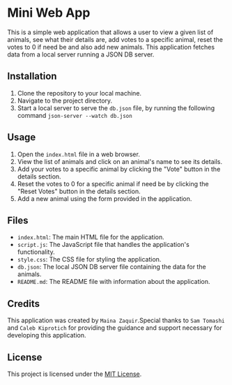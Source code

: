 # Mini Web App

This is a simple web application that allows a user to view a given list of animals, see what their details are, add votes to a specific animal, reset the votes to 0 if need be and also add new animals. This application fetches data from a local server running a JSON DB server.

## Installation

1. Clone the repository to your local machine.
2. Navigate to the project directory.
3. Start a local server to serve the `db.json` file, by running the following command `json-server --watch db.json`

## Usage

1. Open the `index.html` file in a web browser.
2. View the list of animals and click on an animal's name to see its details.
3. Add your votes to a specific animal by clicking the "Vote" button in the details section.
4. Reset the votes to 0 for a specific animal if need be by clicking the "Reset Votes" button in the details section.
5. Add a new animal using the form provided in the application.

## Files

- `index.html`: The main HTML file for the application.
- `script.js`: The JavaScript file that handles the application's functionality.
- `style.css`: The CSS file for styling the application.
- `db.json`: The local JSON DB server file containing the data for the animals.
- `README.md`: The README file with information about the application.

## Credits

This application was created by `Maina Zaquir`.Special thanks to `Sam Tomashi` and `Caleb Kiprotich` for providing the guidance and support necessary for developing this application.

## License

This project is licensed under the [MIT License](https://opensource.org/licenses/MIT).

